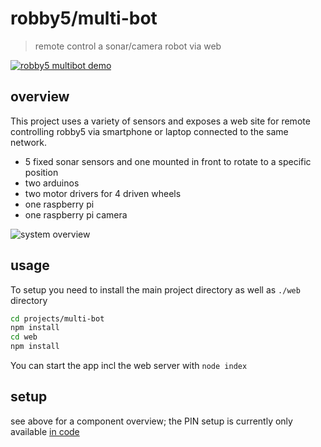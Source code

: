 # robby5/multi-bot

> remote control a sonar/camera robot via web


[![robby5 multibot demo](https://img.youtube.com/vi/zatFpUzCBV0/hq1.jpg)](https://www.youtube.com/watch?v=zatFpUzCBV0)

## overview

This project uses a variety of sensors and exposes a web site for remote controlling robby5 via smartphone or laptop connected to the same network.

- 5 fixed sonar sensors and one mounted in front to rotate to a specific position
- two arduinos
- two motor drivers for 4 driven wheels
- one raspberry pi
- one raspberry pi camera

![system overview](http://www.plantuml.com/plantuml/proxy?cache=no&src=https://raw.github.com/anoff/robby5/master/projects/multi-bot/architecture.iuml)

## usage

To setup you need to install the main project directory as well as `./web` directory

```sh
cd projects/multi-bot
npm install
cd web
npm install
```

You can start the app incl the web server with `node index`

## setup

see above for a component overview; the PIN setup is currently only available [in code](./index.js)